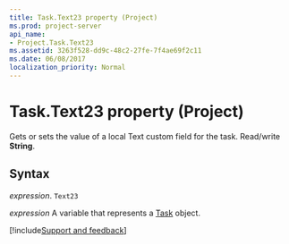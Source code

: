 ```yaml
---
title: Task.Text23 property (Project)
ms.prod: project-server
api_name:
- Project.Task.Text23
ms.assetid: 3263f528-dd9c-48c2-27fe-7f4ae69f2c11
ms.date: 06/08/2017
localization_priority: Normal
---
```



# Task.Text23 property (Project)

Gets or sets the value of a local Text custom field for the task. Read/write  **String**.


## Syntax

_expression_. `Text23`

_expression_ A variable that represents a [Task](./Project.Task.md) object.

[!include[Support and feedback](~/includes/feedback-boilerplate.md)]